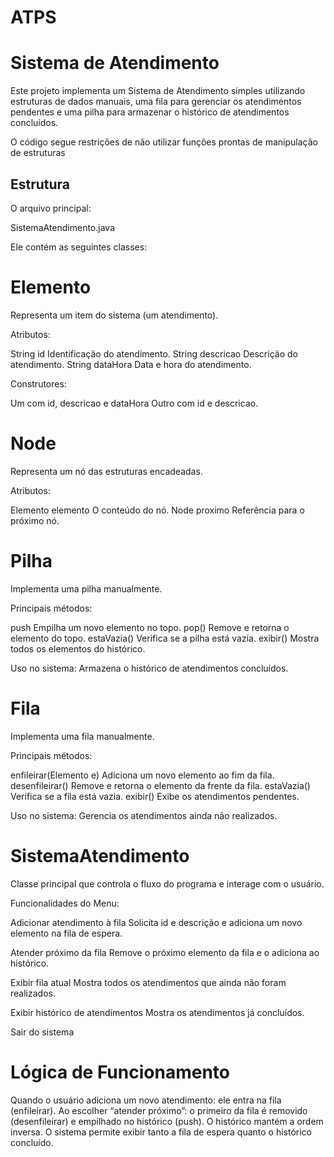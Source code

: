# ATPS

# Sistema de Atendimento

Este projeto implementa um Sistema de Atendimento simples utilizando estruturas de dados manuais, uma fila para gerenciar os atendimentos pendentes e uma pilha para armazenar o histórico de atendimentos concluídos.

O código segue restrições de não utilizar funções prontas de manipulação de estruturas


## Estrutura

O arquivo principal:

SistemaAtendimento.java

Ele contém as seguintes classes:

# Elemento

Representa um item do sistema (um atendimento).

Atributos:

String id Identificação do atendimento.
  String descricao Descrição do atendimento.
  String dataHora Data e hora do atendimento.

Construtores:

Um com id, descricao e dataHora
Outro com id e descricao.

# Node

Representa um nó das estruturas encadeadas.

Atributos:

Elemento elemento O conteúdo do nó.
Node proximo Referência para o próximo nó.

# Pilha

Implementa uma pilha manualmente.

Principais métodos:

push Empilha um novo elemento no topo.
pop() Remove e retorna o elemento do topo.
estaVazia() Verifica se a pilha está vazia.
exibir() Mostra todos os elementos do histórico.

Uso no sistema:
Armazena o histórico de atendimentos concluídos.

# Fila

Implementa uma fila manualmente.

Principais métodos:

 enfileirar(Elemento e) Adiciona um novo elemento ao fim da fila.
 desenfileirar() Remove e retorna o elemento da frente da fila.
 estaVazia() Verifica se a fila está vazia.
 exibir() Exibe os atendimentos pendentes.

Uso no sistema:
Gerencia os atendimentos ainda não realizados.


# SistemaAtendimento

Classe principal que controla o fluxo do programa e interage com o usuário.

Funcionalidades do Menu:

Adicionar atendimento à fila
   Solicita id e descrição e adiciona um novo elemento na fila de espera.

Atender próximo da fila
   Remove o próximo elemento da fila e o adiciona ao histórico.

Exibir fila atual
   Mostra todos os atendimentos que ainda não foram realizados.

Exibir histórico de atendimentos
   Mostra os atendimentos já concluídos.

Sair do sistema

# Lógica de Funcionamento

Quando o usuário adiciona um novo atendimento: ele entra na fila (enfileirar).
Ao escolher “atender próximo”: o primeiro da fila é removido (desenfileirar) e empilhado no histórico (push).
O histórico mantém a ordem inversa.
O sistema permite exibir tanto a fila de espera quanto o histórico concluído.


